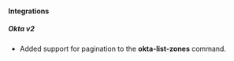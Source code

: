 
#### Integrations
##### Okta v2
- Added support for pagination to the **okta-list-zones** command.
